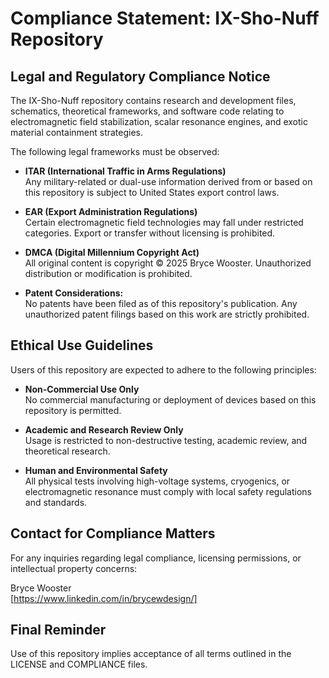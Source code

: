 # Compliance Statement: IX-Sho-Nuff Repository

## Legal and Regulatory Compliance Notice

The IX-Sho-Nuff repository contains research and development files, schematics, theoretical frameworks, and software code relating to electromagnetic field stabilization, scalar resonance engines, and exotic material containment strategies.

The following legal frameworks must be observed:

- **ITAR (International Traffic in Arms Regulations)**  
  Any military-related or dual-use information derived from or based on this repository is subject to United States export control laws.

- **EAR (Export Administration Regulations)**  
  Certain electromagnetic field technologies may fall under restricted categories. Export or transfer without licensing is prohibited.

- **DMCA (Digital Millennium Copyright Act)**  
  All original content is copyright © 2025 Bryce Wooster. Unauthorized distribution or modification is prohibited.

- **Patent Considerations:**  
  No patents have been filed as of this repository's publication. Any unauthorized patent filings based on this work are strictly prohibited.

## Ethical Use Guidelines

Users of this repository are expected to adhere to the following principles:

- **Non-Commercial Use Only**  
  No commercial manufacturing or deployment of devices based on this repository is permitted.

- **Academic and Research Review Only**  
  Usage is restricted to non-destructive testing, academic review, and theoretical research.

- **Human and Environmental Safety**  
  All physical tests involving high-voltage systems, cryogenics, or electromagnetic resonance must comply with local safety regulations and standards.

## Contact for Compliance Matters

For any inquiries regarding legal compliance, licensing permissions, or intellectual property concerns:

Bryce Wooster  
[https://www.linkedin.com/in/brycewdesign/]

## Final Reminder

Use of this repository implies acceptance of all terms outlined in the LICENSE and COMPLIANCE files.
